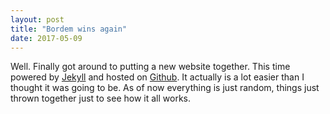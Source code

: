 ```yaml
---
layout: post
title: "Bordem wins again"
date: 2017-05-09
---
```


Well. Finally got around to putting a new website together. This time powered by [Jekyll](http://jekyllrb.com) and hosted on [Github](http://github.com). It actually is a lot easier than I thought it was going to be. As of now everything is just random, things just thrown together just to see how it all works. 
